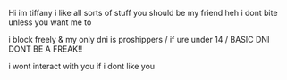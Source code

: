 Hi im tiffany i like all sorts of stuff you should be my friend heh i dont bite unless you want me to

i block freely & my only dni is proshippers / if ure under 14 / BASIC DNI DONT BE A FREAK!!

i wont interact with you if i dont like you

